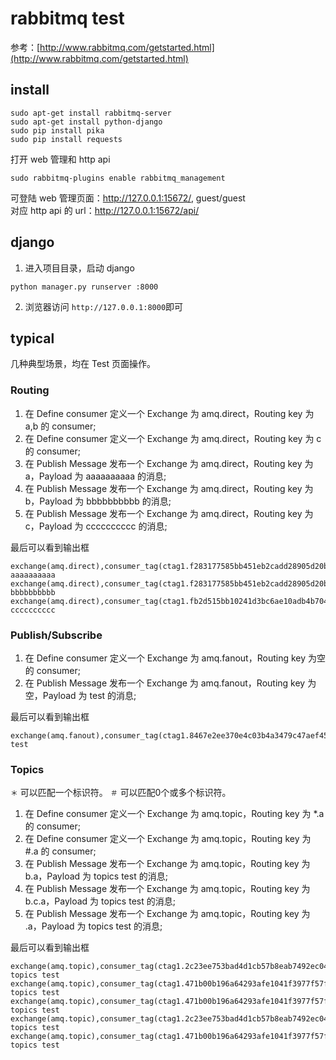 # rabbitmq test

参考：[http://www.rabbitmq.com/getstarted.html](http://www.rabbitmq.com/getstarted.html)

## install

```
sudo apt-get install rabbitmq-server
sudo apt-get install python-django
sudo pip install pika
sudo pip install requests
```

打开 web 管理和 http api
```
sudo rabbitmq-plugins enable rabbitmq_management
```
可登陆 web 管理页面：http://127.0.0.1:15672/, guest/guest   
对应 http api 的 url：http://127.0.0.1:15672/api/

## django

1. 进入项目目录，启动 django
```
python manager.py runserver :8000
```

2. 浏览器访问 `http://127.0.0.1:8000`即可

## typical

几种典型场景，均在 Test 页面操作。

### Routing

1. 在 Define consumer 定义一个 Exchange 为 amq.direct，Routing key 为 a,b 的 consumer;
2. 在 Define consumer 定义一个 Exchange 为 amq.direct，Routing key 为 c 的 consumer;
3. 在 Publish Message 发布一个 Exchange 为 amq.direct，Routing key 为 a，Payload 为 aaaaaaaaaa 的消息;
4. 在 Publish Message 发布一个 Exchange 为 amq.direct，Routing key 为 b，Payload 为 bbbbbbbbbb 的消息;
5. 在 Publish Message 发布一个 Exchange 为 amq.direct，Routing key 为 c，Payload 为 cccccccccc 的消息;

最后可以看到输出框
```
exchange(amq.direct),consumer_tag(ctag1.f283177585bb451eb2cadd28905d20b6): aaaaaaaaaa
exchange(amq.direct),consumer_tag(ctag1.f283177585bb451eb2cadd28905d20b6): bbbbbbbbbb
exchange(amq.direct),consumer_tag(ctag1.fb2d515bb10241d3bc6ae10adb4b704b): cccccccccc
```

### Publish/Subscribe

1. 在 Define consumer 定义一个 Exchange 为 amq.fanout，Routing key 为空的 consumer;
2. 在 Publish Message 发布一个 Exchange 为 amq.fanout，Routing key 为空，Payload 为 test 的消息;

最后可以看到输出框
```
exchange(amq.fanout),consumer_tag(ctag1.8467e2ee370e4c03b4a3479c47aef458): test
```

### Topics

`＊` 可以匹配一个标识符。
`＃` 可以匹配0个或多个标识符。

1. 在 Define consumer 定义一个 Exchange 为 amq.topic，Routing key 为 *.a 的 consumer;
2. 在 Define consumer 定义一个 Exchange 为 amq.topic，Routing key 为 #.a 的 consumer;
3. 在 Publish Message 发布一个 Exchange 为 amq.topic，Routing key 为 b.a，Payload 为 topics test 的消息;
4. 在 Publish Message 发布一个 Exchange 为 amq.topic，Routing key 为 b.c.a，Payload 为 topics test 的消息;
5. 在 Publish Message 发布一个 Exchange 为 amq.topic，Routing key 为 .a，Payload 为 topics test 的消息;

最后可以看到输出框
```
exchange(amq.topic),consumer_tag(ctag1.2c23ee753bad4d1cb57b8eab7492ec04): topics test
exchange(amq.topic),consumer_tag(ctag1.471b00b196a64293afe1041f3977f57f): topics test
exchange(amq.topic),consumer_tag(ctag1.471b00b196a64293afe1041f3977f57f): topics test
exchange(amq.topic),consumer_tag(ctag1.2c23ee753bad4d1cb57b8eab7492ec04): topics test
exchange(amq.topic),consumer_tag(ctag1.471b00b196a64293afe1041f3977f57f): topics test
```